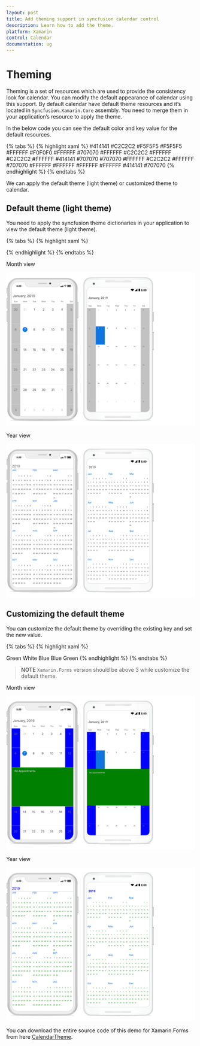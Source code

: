 ```yaml
---
layout: post
title: Add theming support in syncfusion calendar control
description: Learn how to add the theme.
platform: Xamarin
control: Calendar
documentation: ug
---
```


# Theming

Theming is a set of resources which are used to provide the consistency look for calendar.
You can modify the default appearance of calendar using this support. By default calendar have default theme resources and it’s located in `Syncfusion.Xamarin.Core` assembly. You need to merge them in your application’s resource to apply the theme.

In the below code you can see the default color and key value for the default resources.

{% tabs %}
{% highlight xaml %}
<Color x:Key="SfCalendarInlineTextColor">#414141</Color>
<Color x:Key="SfCalendarBlackoutColor">#C2C2C2</Color>
<Color x:Key="SfCalendarDateSelectionColor">#F5F5F5</Color>
<Color x:Key="SfCalendarInlineBackgroundColor">#F5F5F5</Color>
<Color x:Key="SfCalendarSelectedDayTextColor">#FFFFFF</Color>
<Color x:Key="SfCalendarBorderColor">#F0F0F0</Color>
<Color x:Key="SfCalendarWeekDayBackgroundColor">#FFFFFF</Color>
<Color x:Key="SfCalendarWeekDayTextColor">#707070</Color>
<Color x:Key="SfCalendarDisabledBackgroundColor">#FFFFFF</Color>
<Color x:Key="SfCalendarDisabledTextColor">#C2C2C2</Color>
<Color x:Key="SfCalendarPreviousMonthBackgroundColor">#FFFFFF</Color>
<Color x:Key="SfCalendarPreviousMonthTextColor">#C2C2C2</Color>
<Color x:Key="SfCalendarCurrentMonthBackgroundColor">#FFFFFF</Color>
<Color x:Key="SfCalendarCurrentMonthTextColor">#414141</Color>
<Color x:Key="SfCalendarWeekEndTextColor">#707070</Color>
<Color x:Key="SfCalendarDayHeaderTextColor">#707070</Color>
<Color x:Key="SfCalendarDayHeaderBackgroundColor">#FFFFFF</Color>
<Color x:Key="SfCalendarWeekEndBackgroundColor">#C2C2C2</Color>
<Color x:Key="SfCalendarHeaderBackgroundColor">#FFFFFF</Color>
<Color x:Key="SfCalendarHeaderTextColor">#707070</Color>
<Color x:Key="SfCalendarYearViewLayoutBackground">#FFFFFF</Color>
<Color x:Key="SfCalendarYearViewHeaderBackground">#FFFFFF</Color>
<Color x:Key="SfCalendarYearViewMonthLayoutBackground">#FFFFFF</Color>
<Color x:Key="SfCalendarYearViewMonthHeaderBackground">#FFFFFF</Color>
<Color x:Key="SfCalendarYearViewDateTextColor">#414141</Color>
<Color x:Key="SfCalendarYearViewHeaderTextColor">#707070</Color>
{% endhighlight %}
{% endtabs %} 

We can apply the default theme (light theme) or customized theme to calendar.

## Default theme (light theme)

You need to apply the syncfusion theme dictionaries in your application to view the default theme (light theme).

{% tabs %}
{% highlight xaml %}
<?xml version="1.0" encoding="utf-8"?>
<ContentPage xmlns="http://xamarin.com/schemas/2014/forms" xmlns:x="http://schemas.microsoft.com/winfx/2009/xaml" xmlns:local="clr-namespace:CalendarSample" x:Class="CalendarSample.MainPage" xmlns:syncfusion="clr-namespace:Syncfusion.SfCalendar.XForms;assembly=Syncfusion.SfCalendar.XForms" xmlns:syncTheme="clr-namespace:Syncfusion.XForms.Themes;assembly=Syncfusion.Core.XForms">
    <ContentPage.Resources>
        <syncTheme:SyncfusionThemeDictionary>
            <syncTheme:SyncfusionThemeDictionary.MergedDictionaries>
                <syncTheme:LightTheme x:Name="LightTheme" />
            </syncTheme:SyncfusionThemeDictionary.MergedDictionaries>
        </syncTheme:SyncfusionThemeDictionary>
    </ContentPage.Resources>
    <syncfusion:SfCalendar x:Name="calendar" ViewMode="MonthView" ShowInlineEvents="true" InlineViewMode="Inline" />
</ContentPage>
{% endhighlight %}
{% endtabs %} 

Month view

![SfCalendar themes](images/Xamarin.Forms-Calendar-Defaultthemedmonth.png)

Year view

![SfCalendar themes](images/Xamarin.Forms-Calendar-Defaultthemeyear.png)

## Customizing the default theme

You can customize the default theme by overriding the existing key and set the new value.

{% tabs %}
{% highlight xaml %}
<?xml version="1.0" encoding="utf-8"?>
<ContentPage xmlns="http://xamarin.com/schemas/2014/forms" xmlns:x="http://schemas.microsoft.com/winfx/2009/xaml" xmlns:local="clr-namespace:CalendarSample" x:Class="CalendarSample.MainPage" xmlns:syncfusion="clr-namespace:Syncfusion.SfCalendar.XForms;assembly=Syncfusion.SfCalendar.XForms" xmlns:syncTheme="clr-namespace:Syncfusion.XForms.Themes;assembly=Syncfusion.Core.XForms">
    <ContentPage.Resources>
        <ResourceDictionary>
            <ResourceDictionary.MergedDictionaries>
                <syncTheme:LightTheme />
                <syncfusion:SfCalendarStyles />
                <ResourceDictionary>
                    <Color x:Key="SfCalendarInlineBackgroundColor">Green</Color>
                    <Color x:Key="SfCalendarInlineTextColor">White</Color>
                    <Color x:Key="SfCalendarWeekEndBackgroundColor">Blue</Color>
                    <Color x:Key="SfCalendarYearViewHeaderTextColor">Blue</Color>
                    <Color x:Key="SfCalendarYearViewDateTextColor">Green</Color>
                </ResourceDictionary>
            </ResourceDictionary.MergedDictionaries>
        </ResourceDictionary>
    </ContentPage.Resources>
    <syncfusion:SfCalendar x:Name="calendar" ViewMode="MonthView" ShowInlineEvents="true" InlineViewMode="Inline" />
</ContentPage>
{% endhighlight %}
{% endtabs %} 

>**NOTE**
`Xamarin.Forms` version should be above 3 while customize the default theme.

Month view

![SfCalendar themes](images/Xamarin.Forms-Calendar-Customizedthememonth.png)

Year view

![SfCalendar themes](images/Xamarin.Forms-Calendar-Customizedthemeyear.png)

You can download the entire source code of this demo for Xamarin.Forms from
here [CalendarTheme](https://github.com/SyncfusionExamples/xamarin-calendar-theming).